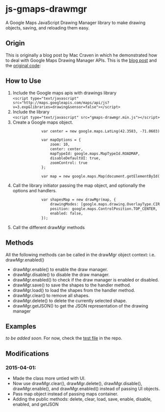 # js-gmaps-drawmgr
A Google Maps JavaScript Drawing Manager library to make drawing objects, saving, and reloading them easy.

## Origin
This is originally a blog post by Mac Craven in which he demonstrated how to deal with Google Maps Drawing Manager APIs.
This is the [blog post] and the [original code]:

[blog post]: http://expertsoftwareengineer.com/how-to-save-overlay-shapes-with-v3-google-maps-api-using-googles-drawing-manager/
[original code]: http://expertsoftwareengineer.com/includes/google-maps/shape-save-demo-code.php

## How to Use
1. Include the Google maps apis with drawings library  
   ```<script type="text/javascript" src="http://maps.googleapis.com/maps/api/js?v=3.exp&libraries=drawing&sensor=false"></script>```
1. Include the library  
   ```<script type="text/javascript" src="gmaps-drawmgr.min.js"></script>```
1. Create a Google maps object.  
   ```html
                var center = new google.maps.LatLng(42.3583, -71.0603);

                var mapOptions = {
                    zoom: 10,
                    center: center,
                    mapTypeId: google.maps.MapTypeId.ROADMAP,
                    disableDefaultUI: true,
                    zoomControl: true
                };

                var map = new google.maps.Map(document.getElementById("map"), mapOptions);
   ```
1. Call the library initiator passing the map object, and optionally the options and handlers.  
   ```html
                var shapesMap = new drawMgr(map, {
                    drawingModes: [google.maps.drawing.OverlayType.CIRCLE, google.maps.drawing.OverlayType.RECTANGLE, google.maps.drawing.OverlayType.POLYGON],
                    position: google.maps.ControlPosition.TOP_CENTER,
                    enabled: false,
                });
   ```
1. Call the different drawMgr methods

## Methods
All the following methods can be called in the drawMgr object context: i.e. drawMgr.enabled()
* drawMgr.enable() to enable the draw manager.
* drawMgr.disable() to disable the draw manager.
* drawMgr.enabled() to check if the draw manager is enabled or disabled.
* drawMgr.save() to save the shapes to the handler method.
* drawMgr.load() to load the shapes from the handler method.
* drawMgr.clear() to remove all shapes.
* drawMgr.delete() to delete the currently selected shape.
* drawMgr.getJSON() to get the JSON representation of the drawing manager

## Examples
*to be added soon*. For now, check the [test file](./tests/test.html) in the repo.

## Modifications
### 2015-04-01:
 * Made the class more untied with UI.
 * Now use drawMgr.clear(), drawMgr.delete(), drawMgr.disable(), drawMgr.enable(), and drawMgr.enabled() instead of passing UI objects.
 * Pass map object instead of passing maps container.
 * Adding the public methods: delete, clear, load, save, enable, disable, enabled, and getJSON